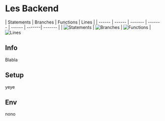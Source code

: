 # Les Backend
| Statements | Branches | Functions | Lines |
| ------ | ------ | ------- | ------- | ------ | -------| ------- |
| ![Statements](#statements# "Make me better!") | ![Branches](#branches# "Make me better!") | ![Functions](#functions# "Make me better!") | ![Lines](#lines# "Make me better!")


## Info
Blabla

## Setup
yeye

## Env
nono
